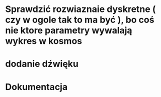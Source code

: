 # Sprawdzić rozwiaznaie dyskretne ( czy w ogole tak to ma być ), bo coś nie ktore parametry wywalają wykres w kosmos

# dodanie dźwięku

# Dokumentacja
